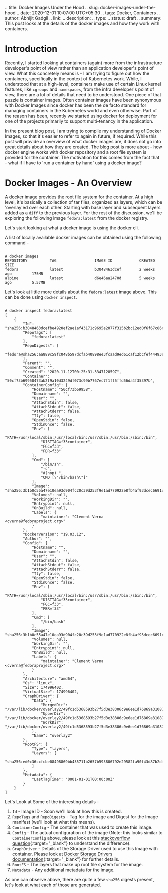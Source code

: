 .. title: Docker Images Under the Hood
.. slug: docker-images-under-the-hood
.. date: 2020-12-01 10:07:00 UTC+05:30
.. tags: Docker, Containers
.. author: Abhijit Gadgil
.. link:
.. description:
.. type:
.. status: draft
.. summary: This post looks at the details of the docker images and how they work with containers.

# Introduction

Recently, I started looking at containers (again) more from the infrastructure developer's point of view rather than an application developer's point of view. What this concretely means is - I am trying to figure out how the containers, specifically in the context of Kubernetes work. While, I understood that at a high-level, containers make use of certain Linux kernel features, like `cgroups` and `namespaces`, from the infra developer's point of view, there are a lot of details that need to be understood. One piece of that puzzle is container images. Often container images have been synonymous with Docker Images since docker has been the de facto standard for managing containers in the Kubernetes world and even otherwise. Part of the reason has been, recently we started using docker for deployment for one of the projects primarily to support multi-tenancy in the application.

In the present blog post, I am trying to compile my understanding of Docker Images, so that it's easier to refer to again in future, if required. While this post will provide an overview of what docker images are, it does not go into great details about how they are created. The blog post is more about - how docker engine works with docker repository and a root file system is provided for the container. The motivation for this comes from the fact that - what if I have to 'run a container by hand' using a docker image?

# Docker Images - An Overview

A docker image provides the root file system for the container. At a high level, it's basically a collection of tar files, organized as layers, which can be 'overlay'ed over each other. Starting with base layer and subsequent layers added as a `diff` to the previous layer. For the rest of the discussion, we'll be exploring the following image `fedora:latest` from the docker registry.

Let's start looking at what a docker image is using the docker cli.

A list of locally available docker images can be obtained using the following command -

```shell

# docker images
REPOSITORY          TAG                 IMAGE ID            CREATED             SIZE
fedora              latest              b3048463dcef        2 weeks ago         175MB
alpine              latest              d6e46aa2470d        5 weeks ago         5.57MB

```

Let's look at little more details about the `fedora:latest` image above. This can be done using `docker inspect`.

```shell

# docker inspect fedora:latest
[
    {
        "Id": "sha256:b3048463dcefbe4920ef2ae1af43171c9695e2077f315b2bc12ed0f6f67c86c7",
        "RepoTags": [
            "fedora:latest"
        ],
        "RepoDigests": [
            "fedora@sha256:aa889c59fc048b597dcfab40898ee3fcaad9ed61caf12bcfef44493ee670e9df"
        ],
        "Parent": "",
        "Comment": "",
        "Created": "2020-11-12T00:25:31.334712859Z",
        "Container": "50cf73b69958473ab2f9a10d3249df073c99b7767ec7f1ff5ffd56da4f35397b",
        "ContainerConfig": {
            "Hostname": "50cf73b69958",
            "Domainname": "",
            "User": "",
            "AttachStdin": false,
            "AttachStdout": false,
            "AttachStderr": false,
            "Tty": false,
            "OpenStdin": false,
            "StdinOnce": false,
            "Env": [
                "PATH=/usr/local/sbin:/usr/local/bin:/usr/sbin:/usr/bin:/sbin:/bin",
                "DISTTAG=f33container",
                "FGC=f33",
                "FBR=f33"
            ],
            "Cmd": [
                "/bin/sh",
                "-c",
                "#(nop) ",
                "CMD [\"/bin/bash\"]"
            ],
            "Image": "sha256:3b1b0c55a47e10ea93d904fc20c39d253f9e1ad770922e8fb4af93dcec6691ce",
            "Volumes": null,
            "WorkingDir": "",
            "Entrypoint": null,
            "OnBuild": null,
            "Labels": {
                "maintainer": "Clement Verna <cverna@fedoraproject.org>"
            }
        },
        "DockerVersion": "19.03.12",
        "Author": "",
        "Config": {
            "Hostname": "",
            "Domainname": "",
            "User": "",
            "AttachStdin": false,
            "AttachStdout": false,
            "AttachStderr": false,
            "Tty": false,
            "OpenStdin": false,
            "StdinOnce": false,
            "Env": [
                "PATH=/usr/local/sbin:/usr/local/bin:/usr/sbin:/usr/bin:/sbin:/bin",
                "DISTTAG=f33container",
                "FGC=f33",
                "FBR=f33"
            ],
            "Cmd": [
                "/bin/bash"
            ],
            "Image": "sha256:3b1b0c55a47e10ea93d904fc20c39d253f9e1ad770922e8fb4af93dcec6691ce",
            "Volumes": null,
            "WorkingDir": "",
            "Entrypoint": null,
            "OnBuild": null,
            "Labels": {
                "maintainer": "Clement Verna <cverna@fedoraproject.org>"
            }
        },
        "Architecture": "amd64",
        "Os": "linux",
        "Size": 174996402,
        "VirtualSize": 174996402,
        "GraphDriver": {
            "Data": {
                "MergedDir": "/var/lib/docker/overlay2/49fc1d5368593b27f5d3e38306c9e6ee1d76869a310879b406daaaadd04b4ef0/merged",
                "UpperDir": "/var/lib/docker/overlay2/49fc1d5368593b27f5d3e38306c9e6ee1d76869a310879b406daaaadd04b4ef0/diff",
                "WorkDir": "/var/lib/docker/overlay2/49fc1d5368593b27f5d3e38306c9e6ee1d76869a310879b406daaaadd04b4ef0/work"
            },
            "Name": "overlay2"
        },
        "RootFS": {
            "Type": "layers",
            "Layers": [
                "sha256:ed0c36ccfcbe08498869bb435711b2657b593806792e29582fa90f43d87b2dfb"
            ]
        },
        "Metadata": {
            "LastTagTime": "0001-01-01T00:00:00Z"
        }
    }
]

```

Let's Look at Some of the interesting details -

1. `Id` - Image ID - Soon we'll look at how this is created.
2. `RepoTags` and `RepoDigests` - Tag for the image and Digest for the Image manifest (we'll look at what this means).
3. `ContainerConfig` - The container that was used to create this image.
4. `Config` - The actual configuration of the image (Note: this looks similar to `ContainerConfig` above, please look at this [stackoverflow question](){:target="\_blank"} to understand the difference).
5. `GraphDriver` - Details of the Storage Driver used to use this Image with container. Please look at [Docker Storage Drivers documentation](){:target="\_blank"} for further details.
6. `RootFS` - The layers that make up root file system for the image.
7. `Metadata` - Any additional metadata for the image.

As one can observe above, there are quite a few `sha256` digests present, let's look at what each of those are generated.
